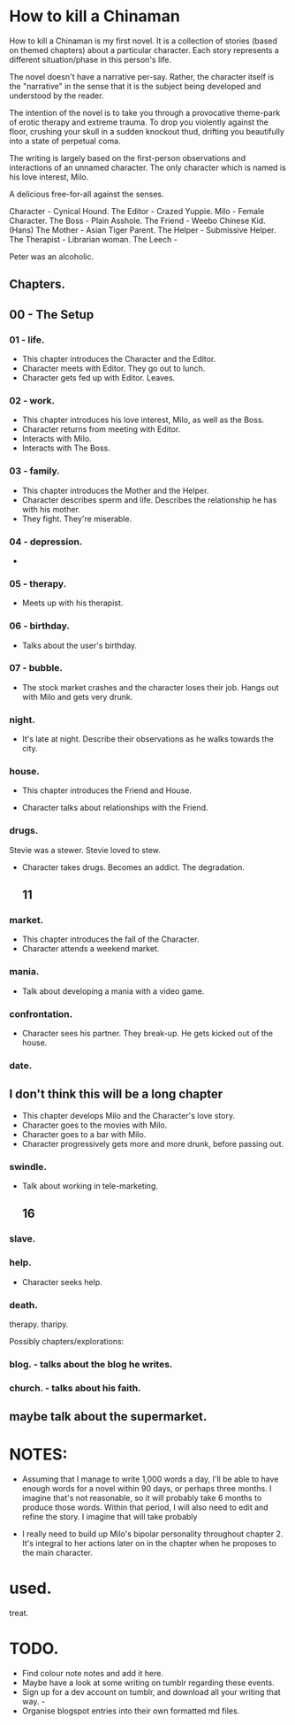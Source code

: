 # How to kill a Chinaman

How to kill a Chinaman is my first novel. It is a collection of stories (based on themed chapters) about a particular character. Each story represents a different situation/phase in this person's life.

The novel doesn't have a narrative per-say. Rather, the character itself is the "narrative" in the sense that it is the subject being developed and understood by the reader.

The intention of the novel is to take you through a provocative theme-park of erotic therapy and extreme trauma. To drop you violently against the floor, crushing your skull in a sudden knockout thud, drifting you beautifully into a state of perpetual coma.

The writing is largely based on the first-person observations and interactions of an unnamed character. The only character which is named is his love interest, Milo.

A delicious free-for-all against the senses.

Character - Cynical Hound.
The Editor - Crazed Yuppie.
Milo - Female Character.
The Boss - Plain Asshole.
The Friend - Weebo Chinese Kid. (Hans)
The Mother - Asian Tiger Parent.
The Helper - Submissive Helper.
The Therapist - Librarian woman.
The Leech -

Peter was an alcoholic.

## Chapters.

  ## 00 - The Setup

### 01 - life.

- This chapter introduces the Character and the Editor.
- Character meets with Editor. They go out to lunch.
- Character gets fed up with Editor. Leaves.

### 02 - work.

- This chapter introduces his love interest, Milo, as well as the Boss.
- Character returns from meeting with Editor.
- Interacts with Milo.
- Interacts with The Boss.

### 03 - family.

- This chapter introduces the Mother and the Helper.
- Character describes sperm and life. Describes the relationship he has with his mother.
- They fight. They're miserable.

### 04 - depression.

-


### 05 - therapy.

- Meets up with his therapist.

### 06 - birthday.

- Talks about the user's birthday.

### 07 - bubble.

- The stock market crashes and the character loses their job. Hangs out with Milo and gets very drunk.

###  night.

- It's late at night. Describe their observations as he walks towards the city.

### house.

- This chapter introduces the Friend and House.

- Character talks about relationships with the Friend.



### drugs.

Stevie was a stewer. Stevie loved to stew.

- Character takes drugs. Becomes an addict. The degradation.


  ## 11

### market.

- This chapter introduces the fall of the Character.
- Character attends a weekend market.

### mania.

- Talk about developing a mania with a video game.

### confrontation.

- Character sees his partner. They break-up. He gets kicked out of the house.


### date.
  ## I don't think this will be a long chapter

- This chapter develops Milo and the Character's love story.
- Character goes to the movies with Milo.
- Character goes to a bar with Milo.
- Character progressively gets more and more drunk, before passing out.

### swindle.

- Talk about working in tele-marketing.

  ## 16

### slave.


### help.

- Character seeks help.


### death.


therapy. tharipy.

Possibly chapters/explorations:

### blog. - talks about the blog he writes.
### church. - talks about his faith.

## maybe talk about the supermarket.


# NOTES:

- Assuming that I manage to write 1,000 words a day, I'll be able to have enough words for a novel within 90 days, or perhaps three months. I imagine that's not reasonable, so it will probably take 6 months to produce those words. Within that period, I will also need to edit and refine the story. I imagine that will take probably

- I really need to build up Milo's bipolar personality throughout chapter 2. It's integral to her actions later on in the chapter when he proposes to the main character.


# used.

treat.


# TODO.

- Find colour note notes and add it here.
- Maybe have a look at some writing on tumblr regarding these events.
- Sign up for a dev account on tumblr, and download all your writing that way. -
- Organise blogspot entries into their own formatted md files.